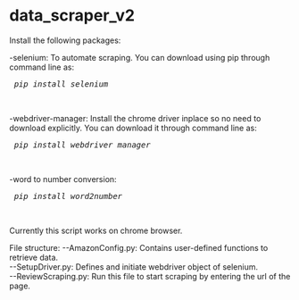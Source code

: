 # data_scraper_v2

Install the following packages:<br>

-selenium: To automate scraping. You can download using pip through command line as:<br>
<pre><em> pip install selenium</em></pre><br>

-webdriver-manager: Install the chrome driver inplace so no need to download explicitly. 
You can download it through command line as:
<pre><em> pip install webdriver_manager</em></pre><br>

-word to number conversion:
<pre><em> pip install word2number</em></pre><br>

Currently this script works on chrome browser. <br>

File structure:
--AmazonConfig.py: Contains user-defined functions to retrieve data.<br>
--SetupDriver.py: Defines and initiate webdriver object of selenium.<br>
--ReviewScraping.py: Run this file to start scraping by entering the url of the page.<br>
